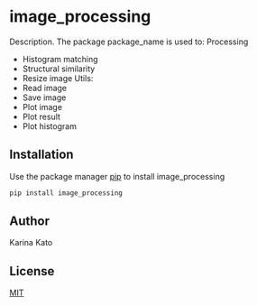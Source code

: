 # image_processing

Description.
The package package_name is used to:
 Processing

- Histogram matching
- Structural similarity
- Resize image
 Utils:
- Read image
- Save image
- Plot image
- Plot result
- Plot histogram

## Installation

Use the package manager [pip](https://pip.pypa.io/en/stable/) to install image_processing

```bash
pip install image_processing
```

## Author

Karina Kato

## License

[MIT](https://choosealicense.com/licenses/mit/)
